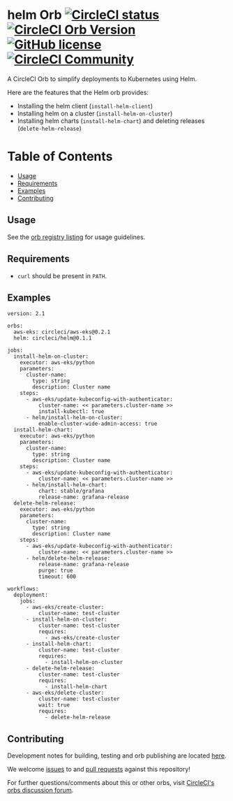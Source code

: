 # helm Orb [![CircleCI status](https://circleci.com/gh/STACK-Fintech/helm-orb.svg "CircleCI status")](https://circleci.com/gh/STACK-Fintech/helm-orb) [![CircleCI Orb Version](https://img.shields.io/badge/endpoint.svg?url=https://badges.circleci.io/orb/circleci/helm)](https://circleci.com/orbs/registry/orb/stack-fintech/helm) [![GitHub license](https://img.shields.io/badge/license-MIT-blue.svg)](https://github.com/STACK-Fintech/helm-orb/blob/master/LICENSE) [![CircleCI Community](https://img.shields.io/badge/community-CircleCI%20Discuss-343434.svg)](https://discuss.circleci.com/c/ecosystem/orbs)

A CircleCI Orb to simplify deployments to Kubernetes using Helm.

Here are the features that the Helm orb provides:

- Installing the helm client (`install-helm-client`)
- Installing helm on a cluster (`install-helm-on-cluster`)
- Installing helm charts (`install-helm-chart`) and deleting releases (`delete-helm-release`)

# Table of Contents

- [Usage](#usage)
- [Requirements](#requirements)
- [Examples](#examples)
- [Contributing](#contributing)

## Usage

See the [orb registry listing](http://circleci.com/orbs/registry/orb/circleci/helm) for usage guidelines.

## Requirements

- `curl` should be present in `PATH`.

## Examples

```
version: 2.1

orbs:
  aws-eks: circleci/aws-eks@0.2.1
  helm: circleci/helm@0.1.1

jobs:
  install-helm-on-cluster:
    executor: aws-eks/python
    parameters:
      cluster-name:
        type: string
        description: Cluster name
    steps:
      - aws-eks/update-kubeconfig-with-authenticator:
          cluster-name: << parameters.cluster-name >>
          install-kubectl: true
      - helm/install-helm-on-cluster:
          enable-cluster-wide-admin-access: true
  install-helm-chart:
    executor: aws-eks/python
    parameters:
      cluster-name:
        type: string
        description: Cluster name
    steps:
      - aws-eks/update-kubeconfig-with-authenticator:
          cluster-name: << parameters.cluster-name >>
      - helm/install-helm-chart:
          chart: stable/grafana
          release-name: grafana-release
  delete-helm-release:
    executor: aws-eks/python
    parameters:
      cluster-name:
        type: string
        description: Cluster name
    steps:
      - aws-eks/update-kubeconfig-with-authenticator:
          cluster-name: << parameters.cluster-name >>
      - helm/delete-helm-release:
          release-name: grafana-release
          purge: true
          timeout: 600

workflows:
  deployment:
    jobs:
      - aws-eks/create-cluster:
          cluster-name: test-cluster
      - install-helm-on-cluster:
          cluster-name: test-cluster
          requires:
            - aws-eks/create-cluster
      - install-helm-chart:
          cluster-name: test-cluster
          requires:
            - install-helm-on-cluster
      - delete-helm-release:
          cluster-name: test-cluster
          requires:
            - install-helm-chart
      - aws-eks/delete-cluster:
          cluster-name: test-cluster
          wait: true
          requires:
            - delete-helm-release
```

## Contributing

Development notes for building, testing and orb publishing are located [here](docs/dev-notes.md).

We welcome [issues](https://github.com/STACK-Fintech/helm-orb/issues) to and [pull requests](https://github.com/STACK-Fintech/helm-orb/pulls) against this repository!

For further questions/comments about this or other orbs, visit [CircleCI's orbs discussion forum](https://discuss.circleci.com/c/orbs).

